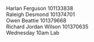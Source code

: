 Harlan Ferguson 101133838
<br>Raleigh Desmond 101374701
<br>Owen Beattie 101379668
<br>Richard Jordan Wilson 101370635
<br>
Wednesday 10am Lab
